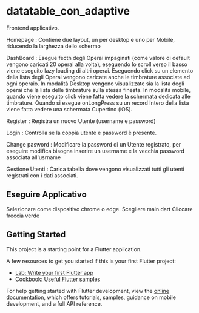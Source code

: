 # datatable_con_adaptive

Frontend applicativo.

Homepage : Contiene due layout, un per desktop e uno per Mobile, riducendo la larghezza dello schermo 

DashBoard : Esegue fecth degli Operai impaginati (come valore di default vengono caricati 20 operai alla volta), eseguendo lo scroll verso il basso viene eseguito lazy loading di altri operai. Eseguendo click su un elemento della lista degli Operai vengono caricate anche le timbrature associate ad ogni operaio. In modalità Desktop vengono visualizzate sia la lista degli operai che la lista delle timbrature sulla stessa finesta. In modalità mobile, quando viene eseguito click viene fatta vedere la schermata dedicata alle timbrature. Quando si esegue onLongPress su un record Intero della lista viene fatta vedere una schermata Cupertino (iOS).

Register : Registra un nuovo Utente (username e password) 

Login : Controlla se la coppia utente e password è presente.

Change pasword : Modificare la password di un Utente registrato, per eseguire modifica bisogna inserire un username e la vecchia password associata all'usrname

Gestione Utenti : Carica tabella dove vengono visualizzati tutti gli utenti registrati con i dati associati.

## Eseguire Applicativo
Selezionare come dispositivo chrome o edge.
Scegliere main.dart 
Cliccare freccia verde

## Getting Started

This project is a starting point for a Flutter application.

A few resources to get you started if this is your first Flutter project:

- [Lab: Write your first Flutter app](https://docs.flutter.dev/get-started/codelab)
- [Cookbook: Useful Flutter samples](https://docs.flutter.dev/cookbook)

For help getting started with Flutter development, view the
[online documentation](https://docs.flutter.dev/), which offers tutorials,
samples, guidance on mobile development, and a full API reference.
